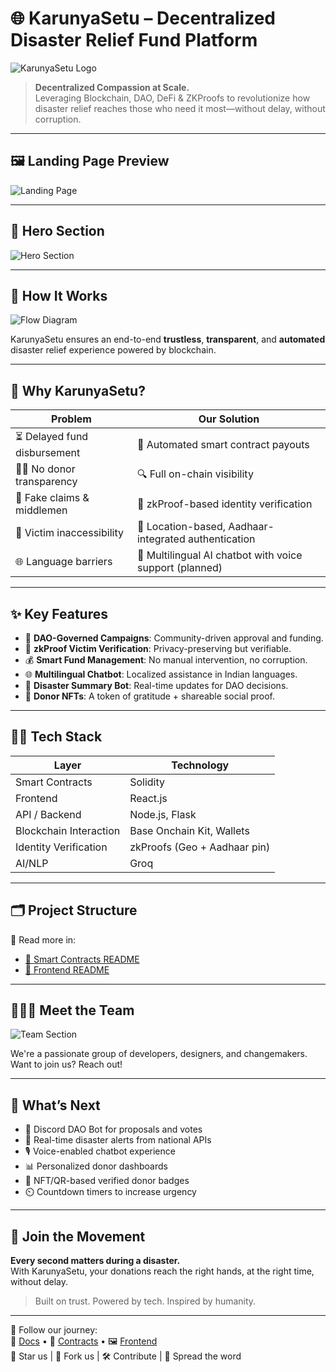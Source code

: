 # 🌐 KarunyaSetu – Decentralized Disaster Relief Fund Platform

![KarunyaSetu Logo](images/logo.png)

> **Decentralized Compassion at Scale.**  
> Leveraging Blockchain, DAO, DeFi & ZKProofs to revolutionize how disaster relief reaches those who need it most—without delay, without corruption.

---

## 🖼️ Landing Page Preview

![Landing Page](images/landing-page.png)

---

## 🚀 Hero Section

![Hero Section](images/hero-section.png)

---

## 🔁 How It Works

![Flow Diagram](images/flow-diagram.png)

KarunyaSetu ensures an end-to-end **trustless**, **transparent**, and **automated** disaster relief experience powered by blockchain.

---

## 🎯 Why KarunyaSetu?

| Problem | Our Solution |
|--------|---------------|
| ⏳ Delayed fund disbursement | 💸 Automated smart contract payouts |
| 🤷‍♂️ No donor transparency | 🔍 Full on-chain visibility |
| 🧾 Fake claims & middlemen | 🔐 zkProof-based identity verification |
| 🧍 Victim inaccessibility | 📍 Location-based, Aadhaar-integrated authentication |
| 🌐 Language barriers | 🧠 Multilingual AI chatbot with voice support (planned) |

---

## ✨ Key Features

- 🧠 **DAO-Governed Campaigns**: Community-driven approval and funding.
- 🔐 **zkProof Victim Verification**: Privacy-preserving but verifiable.
- 💰 **Smart Fund Management**: No manual intervention, no corruption.
- 🌐 **Multilingual Chatbot**: Localized assistance in Indian languages.
- 🧠 **Disaster Summary Bot**: Real-time updates for DAO decisions.
- 🎁 **Donor NFTs**: A token of gratitude + shareable social proof.

---

## 🧑‍💻 Tech Stack

| Layer         | Technology           |
|---------------|----------------------|
| Smart Contracts | Solidity            |
| Frontend       | React.js            |
| API / Backend  | Node.js, Flask       |
| Blockchain Interaction | Base Onchain Kit, Wallets |
| Identity Verification | zkProofs (Geo + Aadhaar pin) |
| AI/NLP         | Groq                |

---

## 🗂 Project Structure


📄 Read more in:
- [📜 Smart Contracts README](./contracts/README.md)
- [🎨 Frontend README](./frontend/README.md)

---

## 🧑‍🤝‍🧑 Meet the Team

![Team Section](images/team.png)

We're a passionate group of developers, designers, and changemakers.  
Want to join us? Reach out!

---

## 🔮 What’s Next

- 🤖 Discord DAO Bot for proposals and votes
- 📢 Real-time disaster alerts from national APIs
- 🎙️ Voice-enabled chatbot experience
- 📊 Personalized donor dashboards
- 🪪 NFT/QR-based verified donor badges
- ⏲️ Countdown timers to increase urgency

---

## 🫱 Join the Movement

**Every second matters during a disaster.**  
With KarunyaSetu, your donations reach the right hands, at the right time, without delay.

> Built on trust. Powered by tech. Inspired by humanity.

---

🧭 Follow our journey:  
📘 [Docs](./docs/) • 🧪 [Contracts](./contracts/) • 🖼 [Frontend](./frontend/)  
🌟 Star us | 🍴 Fork us | 🛠 Contribute | 📣 Spread the word
